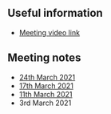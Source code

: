 ## Useful information
- [Meeting video link](https://meet.google.com/ddz-pujj-ayi)

## Meeting notes
- [24th March 2021](https://github.com/OpenTechFund/hypha/wiki/otf-finance-workflow-meetings-20210324)
- [17th March 2021](https://github.com/OpenTechFund/hypha/wiki/otf-finance-workflow-meetings-20210317)
- [11th March 2021](https://github.com/OpenTechFund/hypha/wiki/otf-finance-workflow-meetings-20210311)
- 3rd March 2021